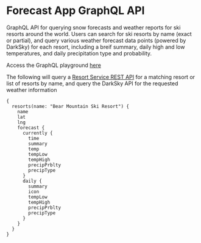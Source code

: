 # Forecast App GraphQL API

GraphQL API for querying snow forecasts and weather reports for ski resorts around the world. Users can search for ski resorts by name (exact or partial), and query various weather forecast data points (powered by DarkSky) for each resort, including a breif summary, daily high and low temperatures, and daily precipitation type and probability.

Access the GraphQL playground [here](https://resort-forecast-service.herokuapp.com/graphql)

The following will query a [Resort Service REST API](https://github.com/tylerncollins/forecast_app_resort_service) for a matching resort or list of resorts by name, and query the DarkSky API for the requested weather information

```
{
  resorts(name: "Bear Mountain Ski Resort") {
    name
    lat
    lng
    forecast {
      currently {
        time
        summary
        temp
        tempLow
        tempHigh
        precipPrblty
        precipType
      }
      daily {
        summary
        icon
        tempLow
        tempHigh
        precipPrblty
        precipType
      }
    }
  }
}
```
